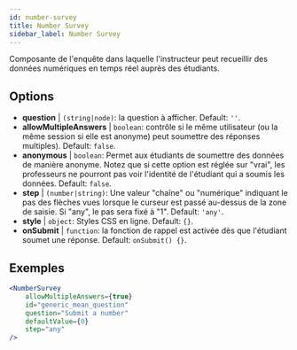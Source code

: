 ```yaml
---
id: number-survey
title: Number Survey
sidebar_label: Number Survey
---
```


Composante de l'enquête dans laquelle l'instructeur peut recueillir des données numériques en temps réel auprès des étudiants.

## Options

* __question__ | `(string|node)`: la question à afficher. Default: `''`.
* __allowMultipleAnswers__ | `boolean`: contrôle si le même utilisateur (ou la même session si elle est anonyme) peut soumettre des réponses multiples). Default: `false`.
* __anonymous__ | `boolean`: Permet aux étudiants de soumettre des données de manière anonyme. Notez que si cette option est réglée sur "vrai", les professeurs ne pourront pas voir l'identité de l'étudiant qui a soumis les données. Default: `false`.
* __step__ | `(number|string)`: Une valeur "chaîne" ou "numérique" indiquant le pas des flèches vues lorsque le curseur est passé au-dessus de la zone de saisie. Si "any", le pas sera fixé à "1". Default: `'any'`.
* __style__ | `object`: Styles CSS en ligne. Default: `{}`.
* __onSubmit__ | `function`: la fonction de rappel est activée dès que l'étudiant soumet une réponse. Default: `onSubmit() {}`.


## Exemples

```jsx live
<NumberSurvey
    allowMultipleAnswers={true}
    id="generic_mean_question"
    question="Submit a number"
    defaultValue={0}
    step="any"
/>
```

